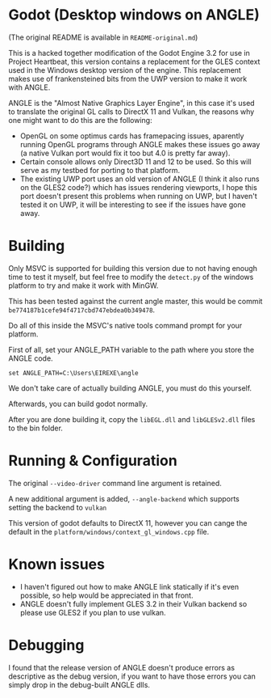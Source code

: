 # Godot (Desktop windows on ANGLE)

(The original README is available in `README-original.md`)

This is a hacked together modification of the Godot Engine 3.2 for use in Project Heartbeat, this version contains a replacement for the GLES context used in the Windows desktop version of the engine. This replacement makes use of frankensteined bits from the UWP version to make it work with ANGLE.

ANGLE is the "Almost Native Graphics Layer Engine", in this case it's used to translate the original GL calls to DirectX 11 and Vulkan, the reasons why one might want to do this are the following:

- OpenGL on some optimus cards has framepacing issues, aparently running OpenGL programs through ANGLE makes these issues go away (a native Vulkan port would fix it too but 4.0 is pretty far away).
- Certain console allows only Direct3D 11 and 12 to be used. So this will serve as my testbed for porting to that platform.
- The existing UWP port uses an old version of ANGLE (I think it also runs on the GLES2 code?) which has issues rendering viewports, I hope this port doesn't present this problems when running on UWP, but I haven't tested it on UWP, it will be interesting to see if the issues have gone away.

# Building

Only MSVC is supported for building this version due to not having enough time to test it myself, but feel free to modify the `detect.py` of the windows platform to try and make it work with MinGW.

This has been tested against the current angle master, this would be commit `be774187b1cefe94f4717cbd747ebdea0b349478`.

Do all of this inside the MSVC's native tools command prompt for your platform.

First of all, set your ANGLE_PATH variable to the path where you store the ANGLE code.

`set ANGLE_PATH=C:\Users\EIREXE\angle`

We don't take care of actually building ANGLE, you must do this yourself.

Afterwards, you can build godot normally.

After you are done building it, copy the `libEGL.dll` and `libGLESv2.dll` files to the bin folder.

# Running & Configuration

The original `--video-driver` command line argument is retained.

A new additional argument is added, ``--angle-backend`` which supports setting the backend to ``vulkan``

This version of godot defaults to DirectX 11, however you can cange the default in the `platform/windows/context_gl_windows.cpp` file.

# Known issues

- I haven't figured out how to make ANGLE link statically if it's even possible, so help would be appreciated in that front.
- ANGLE doesn't fully implement GLES 3.2 in their Vulkan backend so please use GLES2 if you plan to use vulkan.

# Debugging

I found that the release version of ANGLE doesn't produce errors as descriptive as the debug version, if you want to have those errors you can simply drop in the debug-built ANGLE dlls.